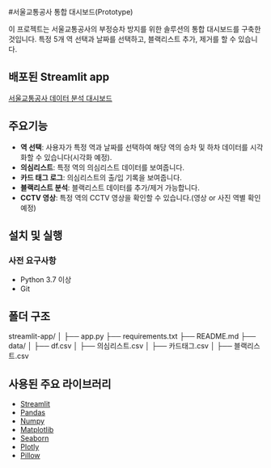#서울교통공사 통합 대시보드(Prototype)

이 프로젝트는 서울교통공사의 부정승차 방지를 위한 솔루션의 통합 대시보드를 구축한것입니다.
특정 5개 역 선택과 날짜를 선택하고, 블랙리스트 추가, 제거를 할 수 있습니다.

## 배포된 Streamlit app
[서울교통공사 데이터 분석 대시보드](https://app-5ean5oqbe4dqvhtvw9ykyw.streamlit.app/)

## 주요기능

- **역 선택**: 사용자가 특정 역과 날짜를 선택하여 해당 역의 승차 및 하차 데이터를 시각화할 수 있습니다(시각화 예정).
- **의심리스트**: 특정 역의 의심리스트 데이터를 보여줍니다.
- **카드 태그 로그**: 의심리스트의 출/입 기록을 보여줍니다.
- **블랙리스트 분석**: 블랙리스트 데이터를 추가/제거 가능합니다.
- **CCTV 영상**: 특정 역의 CCTV 영상을 확인할 수 있습니다.(영상 or 사진 역별 확인 예정)

## 설치 및 실행

### 사전 요구사항

- Python 3.7 이상
- Git

## 폴더 구조

streamlit-app/
│
├── app.py
├── requirements.txt
├── README.md
├── data/
│ ├── df.csv
│ ├── 의심리스트.csv
│ ├── 카드태그.csv
│ ├── 블랙리스트.csv

## 사용된 주요 라이브러리

- [Streamlit](https://streamlit.io/)
- [Pandas](https://pandas.pydata.org/)
- [Numpy](https://numpy.org/)
- [Matplotlib](https://matplotlib.org/)
- [Seaborn](https://seaborn.pydata.org/)
- [Plotly](https://plotly.com/)
- [Pillow](https://python-pillow.org/)
